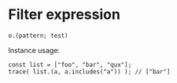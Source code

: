 # Filter expression

```
o.(pattern; test)
```

Instance usage:

```
const list = ["foo", "bar", "qux"];
trace( list.(a, a.includes("a")) ); // ["bar"]
```
